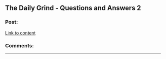 ## The Daily Grind - Questions and Answers 2

### Post:

[Link to content](https://www.royalroad.com/fiction/15925/the-daily-grind/chapter/619484/questions-and-answers-2)

### Comments:

---

